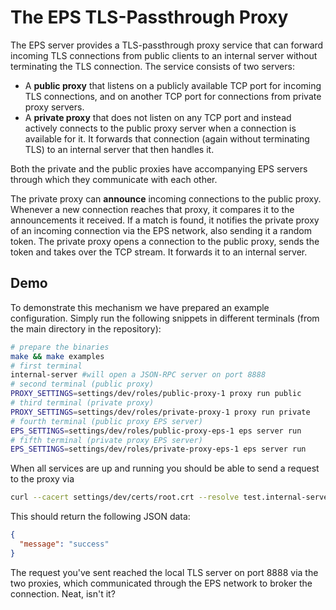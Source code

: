 # The EPS TLS-Passthrough Proxy

The EPS server provides a TLS-passthrough proxy service that can forward incoming TLS connections from public clients to an internal server without terminating the TLS connection. The service consists of two servers:

* A **public proxy** that listens on a publicly available TCP port for incoming TLS connections, and on another TCP port for connections from private proxy servers.
* A **private proxy** that does not listen on any TCP port and instead actively connects to the public proxy server when a connection is available for it. It forwards that connection (again without terminating TLS) to an internal server that then handles it.

Both the private and the public proxies have accompanying EPS servers through which they communicate with each other. 

The private proxy can **announce** incoming connections to the public proxy. Whenever a new connection reaches that proxy, it compares it to the announcements it received. If a match is found, it notifies the private proxy of an incoming connection via the EPS network, also sending it a random token. The private proxy opens a connection to the public proxy, sends the token and takes over the TCP stream. It forwards it to an internal server.

## Demo

To demonstrate this mechanism we have prepared an example configuration. Simply run the following snippets in different terminals (from the main directory in the repository):

```bash
# prepare the binaries
make && make examples
# first terminal
internal-server #will open a JSON-RPC server on port 8888
# second terminal (public proxy)
PROXY_SETTINGS=settings/dev/roles/public-proxy-1 proxy run public
# third terminal (private proxy)
PROXY_SETTINGS=settings/dev/roles/private-proxy-1 proxy run private
# fourth terminal (public proxy EPS server)
EPS_SETTINGS=settings/dev/roles/public-proxy-eps-1 eps server run
# fifth terminal (private proxy EPS server)
EPS_SETTINGS=settings/dev/roles/private-proxy-eps-1 eps server run
```

When all services are up and running you should be able to send a request to the proxy via

```bash
curl --cacert settings/dev/certs/root.crt --resolve test.internal-server.com:4433:127.0.0.1 https://test.internal-server.com:4433/jsonrpc | jq .

```

This should return the following JSON data:

```json
{
  "message": "success"
}
```

The request you've sent reached the local TLS server on port 8888 via the two proxies, which communicated through the EPS network to broker the connection. Neat, isn't it?
